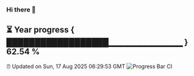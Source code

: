 ### Hi there 👋
⏳ Year progress { ██████████████████▁▁▁▁▁▁▁▁▁▁▁▁ } 62.54 %
---
⏰ Updated on Sun, 17 Aug 2025 06:29:53 GMT
![Progress Bar CI](https://github.com/liununu/liununu/workflows/Progress%20Bar%20CI/badge.svg)

